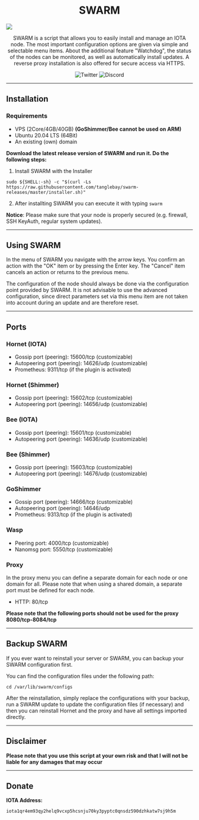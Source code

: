 <h1 align="center">
SWARM
</h1>

<p><img src="https://raw.githubusercontent.com/tanglebay/swarm-releases/master/logo/swarm_gh_banner.png?sanitize=true"></p>

<p align="center">
SWARM is a script that allows you to easily install and manage an IOTA node. The most important configuration options are given via simple and selectable menu items. About the additional feature "Watchdog", the status of the nodes can be monitored, as well as automatically install updates. A reverse proxy installation is also offered for secure access via HTTPS.
</p>

<p align="center">
    <a href="https://twitter.com/TANGLEBAY" style="text-decoration:none;"><img src="https://img.shields.io/badge/Twitter-9cf.svg?logo=twitter" alt="Twitter"></a>
    <a href="https://discord.tanglebay.com/" style="text-decoration:none;"><img src="https://img.shields.io/badge/Discord-9cf.svg?logo=discord" alt="Discord"></a>
</p>

---

## Installation

### Requirements
- VPS (2Core/4GB/40GB) **(GoShimmer/Bee cannot be used on ARM)**
- Ubuntu 20.04 LTS (64Bit)
- An existing (own) domain

**Download the latest release version of SWARM and run it. Do the following steps:**

1. Install SWARM with the Installer
```shell
sudo ${SHELL:-sh} -c "$(curl -Ls https://raw.githubusercontent.com/tanglebay/swarm-releases/master/installer.sh)"
```
2. After installting SWARM you can execute it with typing `swarm`

**Notice**: Please make sure that your node is properly secured (e.g. firewall, SSH KeyAuth, regular system updates).

---

## Using SWARM
In the menu of SWARM you navigate with the arrow keys. You confirm an action with the "OK" item or by pressing the Enter key. The "Cancel" item cancels an action or returns to the previous menu.

The configuration of the node should always be done via the configuration point provided by SWARM. It is not advisable to use the advanced configuration, since direct parameters set via this menu item are not taken into account during an update and are therefore reset.

---

## Ports
### Hornet (IOTA)
- Gossip port (peering): 15600/tcp (customizable)
- Autopeering port (peering): 14626/udp (customizable)
- Prometheus: 9311/tcp (if the plugin is activated)
### Hornet (Shimmer)
- Gossip port (peering): 15602/tcp (customizable)
- Autopeering port (peering): 14656/udp (customizable)
### Bee (IOTA)
- Gossip port (peering): 15601/tcp (customizable)
- Autopeering port (peering): 14636/udp (customizable)
### Bee (Shimmer)
- Gossip port (peering): 15603/tcp (customizable)
- Autopeering port (peering): 14676/udp (customizable)
### GoShimmer
- Gossip port (peering): 14666/tcp (customizable)
- Autopeering port (peering): 14646/udp
- Prometheus: 9313/tcp (if the plugin is activated)
### Wasp
- Peering port: 4000/tcp (customizable)
- Nanomsg port: 5550/tcp (customizable)
### Proxy
In the proxy menu you can define a separate domain for each node or one domain for all. Please note that when using a shared domain, a separate port must be defined for each node.
- HTTP: 80/tcp

**Please note that the following ports should not be used for the proxy 8080/tcp-8084/tcp**

---

## Backup SWARM
If you ever want to reinstall your server or SWARM, you can backup your SWARM configuration first.

You can find the configuration files under the following path:
```shell
cd /var/lib/swarm/configs
```

After the reinstallation, simply replace the configurations with your backup, run a SWARM update to update the configuration files (if necessary) and then you can reinstall Hornet and the proxy and have all settings imported directly.

---

## Disclaimer

**Please note that you use this script at your own risk and that I will not be liable for any damages that may occur**

---

## Donate

**IOTA Address:**
```
iota1qr4em93qy2helq9vcxp5hcsnju70ky3pyptc0qnsdz590dzhkatw7sj9h5m
```
